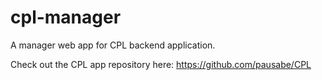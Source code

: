 # cpl-manager
A manager web app for CPL backend application.

Check out the CPL app repository here:
https://github.com/pausabe/CPL
